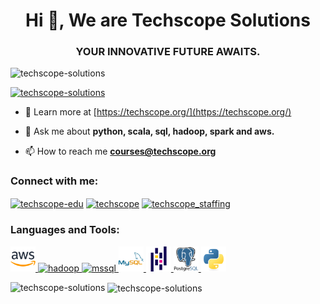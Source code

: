 <h1 align="center">Hi 👋, We are Techscope Solutions</h1>
<h3 align="center">YOUR INNOVATIVE FUTURE AWAITS.</h3>

<p align="left"> <img src="https://komarev.com/ghpvc/?username=techscope-solutions&label=Profile%20views&color=0e75b6&style=flat" alt="techscope-solutions" /> </p>

<p align="left"> <a href="https://github.com/ryo-ma/github-profile-trophy"><img src="https://github-profile-trophy.vercel.app/?username=techscope-solutions" alt="techscope-solutions" /></a> </p>

- 📄 Learn more at [https://techscope.org/](https://techscope.org/)

- 💬 Ask me about **python, scala, sql, hadoop, spark and aws.**

- 📫 How to reach me **courses@techscope.org**

<h3 align="left">Connect with me:</h3>
<p align="left">
<a href="https://linkedin.com/in/techscope-edu" target="blank"><img align="center" src="https://raw.githubusercontent.com/rahuldkjain/github-profile-readme-generator/master/src/images/icons/Social/linked-in-alt.svg" alt="techscope-edu" height="30" width="40" /></a>
<a href="https://www.facebook.com/profile.php?id=100087709806681&mibextid=LQQJ4d" target="blank"><img align="center" src="https://raw.githubusercontent.com/rahuldkjain/github-profile-readme-generator/master/src/images/icons/Social/facebook.svg" alt="techscope" height="30" width="40" /></a>
<a href="https://instagram.com/techscope_staffing" target="blank"><img align="center" src="https://raw.githubusercontent.com/rahuldkjain/github-profile-readme-generator/master/src/images/icons/Social/instagram.svg" alt="techscope_staffing" height="30" width="40" /></a>
</p>

<h3 align="left">Languages and Tools:</h3>
<p align="left"> <a href="https://aws.amazon.com" target="_blank" rel="noreferrer"> <img src="https://raw.githubusercontent.com/devicons/devicon/master/icons/amazonwebservices/amazonwebservices-original-wordmark.svg" alt="aws" width="40" height="40"/> </a> <a href="https://hadoop.apache.org/" target="_blank" rel="noreferrer"> <img src="https://www.vectorlogo.zone/logos/apache_hadoop/apache_hadoop-icon.svg" alt="hadoop" width="40" height="40"/> </a> <a href="https://www.microsoft.com/en-us/sql-server" target="_blank" rel="noreferrer"> <img src="https://www.svgrepo.com/show/303229/microsoft-sql-server-logo.svg" alt="mssql" width="40" height="40"/> </a> <a href="https://www.mysql.com/" target="_blank" rel="noreferrer"> <img src="https://raw.githubusercontent.com/devicons/devicon/master/icons/mysql/mysql-original-wordmark.svg" alt="mysql" width="40" height="40"/> </a> <a href="https://pandas.pydata.org/" target="_blank" rel="noreferrer"> <img src="https://raw.githubusercontent.com/devicons/devicon/2ae2a900d2f041da66e950e4d48052658d850630/icons/pandas/pandas-original.svg" alt="pandas" width="40" height="40"/> </a> <a href="https://www.postgresql.org" target="_blank" rel="noreferrer"> <img src="https://raw.githubusercontent.com/devicons/devicon/master/icons/postgresql/postgresql-original-wordmark.svg" alt="postgresql" width="40" height="40"/> </a> <a href="https://www.python.org" target="_blank" rel="noreferrer"> <img src="https://raw.githubusercontent.com/devicons/devicon/master/icons/python/python-original.svg" alt="python" width="40" height="40"/> </a> </p>

<p><img align="left" src="https://github-readme-stats.vercel.app/api/top-langs?username=techscope-solutions&show_icons=true&locale=en&layout=compact" alt="techscope-solutions" /></p>

<p>&nbsp;<img align="center" src="https://github-readme-stats.vercel.app/api?username=techscope-solutions&show_icons=true&locale=en" alt="techscope-solutions" /></p>
